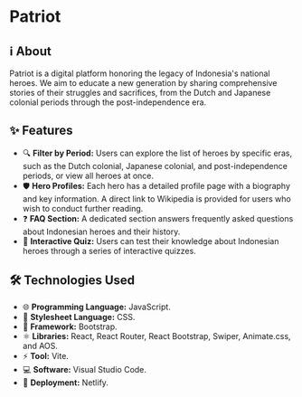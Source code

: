 # Patriot

## ℹ️ About

Patriot is a digital platform honoring the legacy of Indonesia's national heroes. We aim to educate a new generation by sharing comprehensive stories of their struggles and sacrifices, from the Dutch and Japanese colonial periods through the post-independence era.

## ✨ Features

- 🔍 **Filter by Period:** Users can explore the list of heroes by specific eras, such as the Dutch colonial, Japanese colonial, and post-independence periods, or view all heroes at once.
- 🛡️ **Hero Profiles:** Each hero has a detailed profile page with a biography and key information. A direct link to Wikipedia is provided for users who wish to conduct further reading.
- ❓ **FAQ Section:** A dedicated section answers frequently asked questions about Indonesian heroes and their history.
- 📝 **Interactive Quiz:** Users can test their knowledge about Indonesian heroes through a series of interactive quizzes.

## 🛠️ Technologies Used

- 🌐 **Programming Language:** JavaScript.
- 🎨 **Stylesheet Language:** CSS.
- 🧩 **Framework:** Bootstrap.
- ⚛️ **Libraries:** React, React Router, React Bootstrap, Swiper, Animate.css, and AOS.
- ⚡ **Tool:** Vite.
- 💻 **Software:** Visual Studio Code.
- 🚀 **Deployment:** Netlify.
